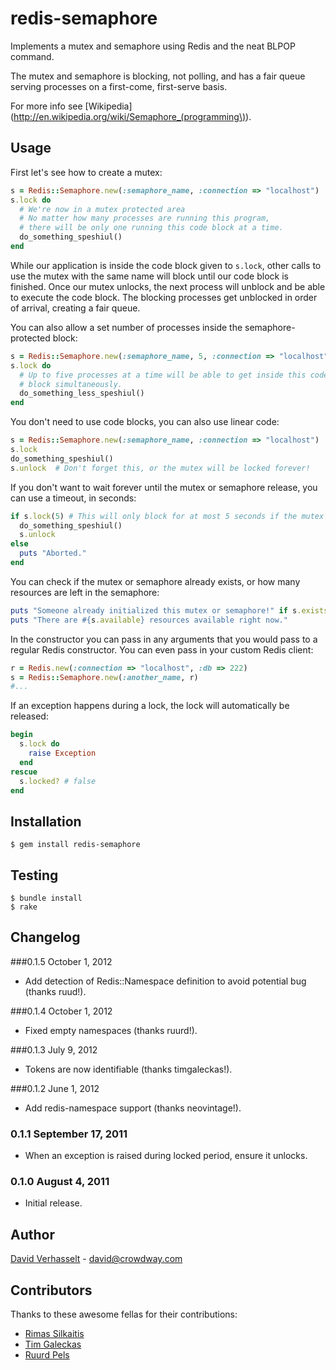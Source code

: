 redis-semaphore
===============

Implements a mutex and semaphore using Redis and the neat BLPOP command.

The mutex and semaphore is blocking, not polling, and has a fair queue serving processes on a first-come, first-serve basis.

For more info see [Wikipedia](http://en.wikipedia.org/wiki/Semaphore_(programming\)).

Usage
-----

First let's see how to create a mutex:

```ruby
s = Redis::Semaphore.new(:semaphore_name, :connection => "localhost")
s.lock do
  # We're now in a mutex protected area
  # No matter how many processes are running this program,
  # there will be only one running this code block at a time.
  do_something_speshiul()
end
```

While our application is inside the code block given to ```s.lock```, other calls to use the mutex with the same name will block until our code block is finished. Once our mutex unlocks, the next process will unblock and be able to execute the code block. The blocking processes get unblocked in order of arrival, creating a fair queue.

You can also allow a set number of processes inside the semaphore-protected block:

```ruby
s = Redis::Semaphore.new(:semaphore_name, 5, :connection => "localhost")
s.lock do
  # Up to five processes at a time will be able to get inside this code
  # block simultaneously.
  do_something_less_speshiul()
end
```

You don't need to use code blocks, you can also use linear code:

```ruby
s = Redis::Semaphore.new(:semaphore_name, :connection => "localhost")
s.lock
do_something_speshiul()
s.unlock  # Don't forget this, or the mutex will be locked forever!
```

If you don't want to wait forever until the mutex or semaphore release, you can use a timeout, in seconds:

```ruby
if s.lock(5) # This will only block for at most 5 seconds if the mutex stays locked.
  do_something_speshiul()
  s.unlock
else
  puts "Aborted."
end
```

You can check if the mutex or semaphore already exists, or how many resources are left in the semaphore:

```ruby
puts "Someone already initialized this mutex or semaphore!" if s.exists?
puts "There are #{s.available} resources available right now."
```

In the constructor you can pass in any arguments that you would pass to a regular Redis constructor. You can even pass in your custom Redis client:

```ruby
r = Redis.new(:connection => "localhost", :db => 222)
s = Redis::Semaphore.new(:another_name, r)
#...
```

If an exception happens during a lock, the lock will automatically be released:

```ruby
begin
  s.lock do
    raise Exception
  end
rescue
  s.locked? # false
end
```


Installation
------------

    $ gem install redis-semaphore

Testing
-------

    $ bundle install
    $ rake

Changelog
---------

###0.1.5 October 1, 2012
- Add detection of Redis::Namespace definition to avoid potential bug (thanks ruud!).

###0.1.4 October 1, 2012
- Fixed empty namespaces (thanks ruurd!).

###0.1.3 July 9, 2012
- Tokens are now identifiable (thanks timgaleckas!).

###0.1.2 June 1, 2012
- Add redis-namespace support (thanks neovintage!).

### 0.1.1 September 17, 2011
- When an exception is raised during locked period, ensure it unlocks.

### 0.1.0 August 4, 2011
- Initial release.

Author
------

[David Verhasselt](http://davidverhasselt.com) - david@crowdway.com

Contributors
------------

Thanks to these awesome fellas for their contributions:

- [Rimas Silkaitis](https://github.com/neovintage)
- [Tim Galeckas](https://github.com/timgaleckas)
- [Ruurd Pels](https://github.com/ruurd)
